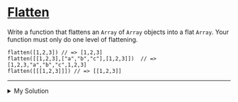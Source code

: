# [Flatten](https://www.codewars.com/kata/5250a89b1625e5decd000413)

Write a function that flattens an `Array` of `Array` objects into a flat `Array`. Your function must only do one level
of flattening.

    flatten([1,2,3]) // => [1,2,3]
    flatten([[1,2,3],["a","b","c"],[1,2,3]])  // => [1,2,3,"a","b","c",1,2,3]
    flatten([[[1,2,3]]]) // => [[1,2,3]]

---

<details><summary>My Solution</summary>

```js
const flatten = function (array) {
  return array.flat()
}
```

</details>
